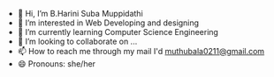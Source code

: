 - 👋 Hi, I’m B.Harini Suba Muppidathi 
- 👀 I’m interested in Web Developing and designing 
- 🌱 I’m currently learning Computer Science Engineering 
- 💞️ I’m looking to collaborate on ...
- 📫 How to reach me through my mail I'd muthubala0211@gmail.com 
- 😄 Pronouns: she/her
